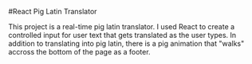 #React Pig Latin Translator

This project is a real-time pig latin translator. I used React to create a controlled input for user text that gets translated as the user types. In addition to translating into pig latin, there is a pig animation that "walks" accross the bottom of the page as a footer.